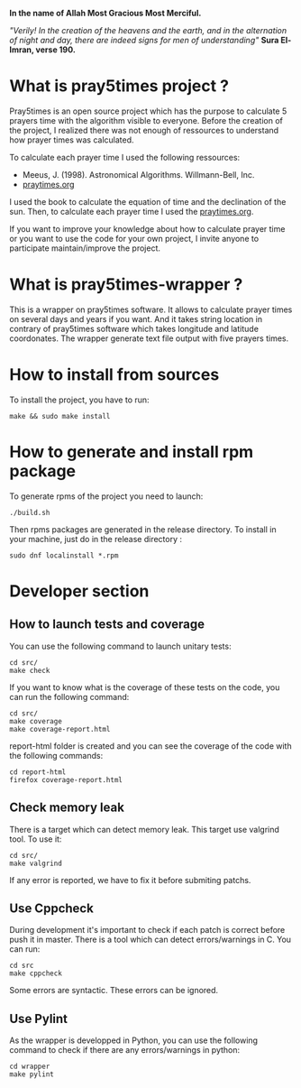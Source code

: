 **In the name of Allah Most Gracious Most Merciful.**

*"Verily! In the creation of the heavens and the earth, and in the
alternation of night and day, there are indeed signs for men of
understanding"* **Sura El-Imran, verse 190.**

# What is pray5times project ?

Pray5times is an open source project which has the purpose to calculate
5 prayers time with the algorithm visible to everyone. Before the creation
of the project, I realized there was not enough of ressources to understand
how prayer times was calculated.

To calculate each prayer time I used the following ressources:

- Meeus, J. (1998). Astronomical Algorithms. Willmann-Bell, Inc.
- [praytimes.org](http://praytimes.org/wiki/Prayer_Times_Calculation)

I used the book to calculate the equation of time and the declination of the
sun. Then, to calculate each prayer time I used the
[praytimes.org](http://praytimes.org/wiki/Prayer_Times_Calculation).

If you want to improve your knowledge about how to calculate prayer time or you
want to use the code for your own project, I invite anyone to participate
maintain/improve the project.

# What is pray5times-wrapper ?

This is a wrapper on pray5times software. It allows to calculate prayer times on
several days and years if you want. And it takes string location in contrary of
pray5times software which takes longitude and latitude coordonates. The wrapper
generate text file output with five prayers times.

# How to install from sources

To install the project, you have to run:

`make && sudo make install`

# How to generate and install rpm package

To generate rpms of the project you need to launch:

`./build.sh`

Then rpms packages are generated in the release directory.
To install in your machine, just do in the release directory :

`sudo dnf localinstall *.rpm`

# Developer section
## How to launch tests and coverage

You can use the following command to launch unitary tests:

```
cd src/
make check
```

If you want to know what is the coverage of these tests on the code, you can
run the following command:

```
cd src/
make coverage
make coverage-report.html
```

report-html folder is created and you can see the coverage of the code with
the following commands:

```
cd report-html
firefox coverage-report.html
```

## Check memory leak

There is a target which can detect memory leak. This target use valgrind tool.
To use it:

```
cd src/
make valgrind
```

If any error is reported, we have to fix it before submiting patchs.

## Use Cppcheck

During development it's important to check if each patch is correct before push
it in master. There is a tool which can detect errors/warnings in C.
You can run:

```
cd src
make cppcheck
```

Some errors are syntactic. These errors can be ignored.

## Use Pylint

As the wrapper is developped in Python, you can use the following command to
check if there are any errors/warnings in python:

```
cd wrapper
make pylint
```
